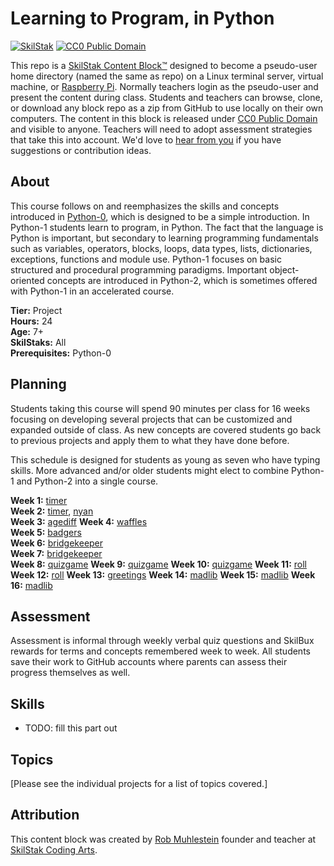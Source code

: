 # Learning to Program, in Python

[![][logo]][scb] [![][cc0]][cc0link]

This repo is a [SkilStak Content Block&trade;][scb] designed to become a
pseudo-user home directory (named the same as repo) on a Linux terminal
server, virtual machine, or [Raspberry Pi][]. Normally teachers login
as the pseudo-user and present the content during class.  Students and
teachers can browse, clone, or download any block repo as a zip from
GitHub to use locally on their own computers. The content in this
block is released under [CC0 Public Domain][cc0link] and visible to
anyone. Teachers will need to adopt assessment strategies that take this
into account. We'd love to [hear from you][] if you have suggestions or
contribution ideas.

## About

This course follows on and reemphasizes the skills and concepts introduced
in [Python-0](http://skilstak.github.io/python-0), which is designed to be
a simple introduction. In Python-1 students learn to program, in Python.
The fact that the language is Python is important, but secondary to
learning programming fundamentals such as variables, operators, blocks,
loops, data types, lists, dictionaries, exceptions, functions and module
use. Python-1 focuses on basic structured and procedural programming
paradigms. Important object-oriented concepts are introduced in Python-2,
which is sometimes offered with Python-1 in an accelerated course.

**Tier:** Project<br>
**Hours:** 24<br>
**Age:** 7+<br>
**SkilStaks:** All<br>
**Prerequisites:** Python-0

## Planning

Students taking this course will spend 90 minutes per class for 16
weeks focusing on developing several projects that can be customized and
expanded outside of class. As new concepts are covered students go back
to previous projects and apply them to what they have done before.

This schedule is designed for students as young as seven who have typing
skills. More advanced and/or older students might elect to combine
Python-1 and Python-2 into a single course.

**Week 1:** [timer](/timer)<br>
**Week 2:** [timer](/timer), [nyan](/nyan)<br>
**Week 3:** [agediff](/agediff)
**Week 4:** [waffles](/waffles)<br> 
**Week 5:** [badgers](/badgers)<br> 
**Week 6:** [bridgekeeper](/bridgekeeper)<br>
**Week 7:** [bridgekeeper](/bridgekeeper)<br> 
**Week 8:** [quizgame](/quizgame)
**Week 9:** [quizgame](/quizgame)
**Week 10:** [quizgame](/quizgame)
**Week 11:** [roll](/roll)
**Week 12:** [roll](/roll)
**Week 13:** [greetings](/greetings)
**Week 14:** [madlib](/madlib)
**Week 15:** [madlib](/madlib) 
**Week 16:** [madlib](/madlib)

## Assessment

Assessment is informal through weekly verbal quiz questions and SkilBux
rewards for terms and concepts remembered week to week. All students save
their work to GitHub accounts where parents can assess their progress
themselves as well.

## Skills

* TODO: fill this part out

## Topics

[Please see the individual projects for a list of topics covered.]

## Attribution

This content block was created by [Rob Muhlestein][] founder and teacher
at [SkilStak Coding Arts][].

[SkilStak Coding Arts]: http://skilstak.com
[Rob Muhlestein]: http://github.com/robmuh
[scb]: http://github.com/skilstak/block
[cc0]: http://mirrors.creativecommons.org/presskit/buttons/88x31/svg/cc-zero.svg "CC0 Public Domain"
[cc0link]: https://creativecommons.org/publicdomain/zero/1.0/
[hear from you]: mailto:learn@skilstak.com
[logo]: http://skilstak.com/images/skilstak-logo-bw-31.svg "SkilStak"
[Raspberry Pi]: https://www.raspberrypi.org/
